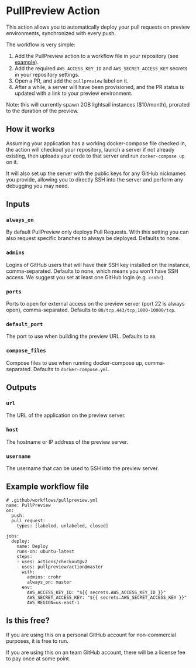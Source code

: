 # PullPreview Action

This action allows you to automatically deploy your pull requests on preview environments, synchronized with every push.

The workflow is very simple:

1. Add the PullPreview action to a workflow file in your repository (see [example][example]).
2. Add the required `AWS_ACCESS_KEY_ID` and `AWS_SECRET_ACCESS_KEY` secrets in your repository settings.
3. Open a PR, and add the `pullpreview` label on it.
4. After a while, a server will have been provisioned, and the PR status is updated with a link to your preview environment.

[example]: https://github.com/pullpreview/pullpreview-example-rails-app/blob/master/.github/workflows/pullpreview.yml

Note: this will currently spawn 2GB lightsail instances ($10/month), prorated to the duration of the preview.

## How it works

Assuming your application has a working docker-compose file checked in, the action will checkout your repository, launch a server if not already existing, then uploads your code to that server and run `docker-compose up` on it.

It will also set up the server with the public keys for any GitHub nicknames you provide, allowing you to directly SSH into the server and perform any debugging you may need.

## Inputs

### `always_on`

By default PullPreview only deploys Pull Requests. With this setting you can also request specific branches to always be deployed. Defaults to none.

### `admins`

Logins of GitHub users that will have their SSH key installed on the instance, comma-separated. Defaults to none, which means you won't have SSH access. We suggest you set at least one GitHub login (e.g. `crohr`).

### `ports`

Ports to open for external access on the preview server (port 22 is always open), comma-separated. Defaults to `80/tcp,443/tcp,1000-10000/tcp`.

### `default_port`

The port to use when building the preview URL. Defaults to `80`.

### `compose_files`

Compose files to use when running docker-compose up, comma-separated. Defaults to `docker-compose.yml`.

## Outputs

### `url`

The URL of the application on the preview server.

### `host`

The hostname or IP address of the preview server.

### `username`

The username that can be used to SSH into the preview server.

## Example workflow file

```
# .github/workflows/pullpreview.yml
name: PullPreview
on:
  push:
  pull_request:
    types: [labeled, unlabeled, closed]

jobs:
  deploy:
    name: Deploy
    runs-on: ubuntu-latest
    steps:
    - uses: actions/checkout@v2
    - uses: pullpreview/action@master
      with:
        admins: crohr
        always_on: master
      env:
        AWS_ACCESS_KEY_ID: "${{ secrets.AWS_ACCESS_KEY_ID }}"
        AWS_SECRET_ACCESS_KEY: "${{ secrets.AWS_SECRET_ACCESS_KEY }}"
        AWS_REGION=us-east-1
```

## Is this free?

If you are using this on a personal GitHub account for non-commercial purposes, it is free to run.

If you are using this on an team GitHub account, there will be a license fee to pay once at some point.
